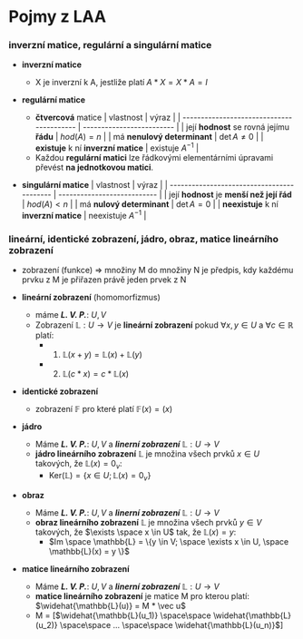 # Pojmy z LAA
### inverzní matice, regulární a singulární matice
- **inverzní matice**
    - X je inverzní k A, jestliže platí $A * X = X * A = I$

- **regulární matice**
    - **čtvercová** matice
    | vlastnost                                 | výraz                     |
    | ----------------------------------------- | ------------------------- |
    | její **hodnost** se rovná jejímu **řádu** | $hod(A) = n$              |
    | má **nenulový determinant**               | $\det{A} \neq 0$          |
    | **existuje** k ní **inverzní matice**     | $\text{existuje } A^{-1}$ |
    - Každou **regulární matici** lze řádkovými elementárními úpravami převést **na jednotkovou matici**.

- **singulární matice**
    | vlastnost                                  | výraz                       |
    | ------------------------------------------ | --------------------------- |
    | její **hodnost** je **menší než její řád** | $hod(A) < n$                |
    | má **nulový determinant**                  | $\det{A} = 0$               |
    | **neexistuje** k ní **inverzní matice**    | $\text{neexistuje } A^{-1}$ |

### lineární, identické zobrazení, jádro, obraz, matice lineárního zobrazení
- zobrazení (funkce) => množiny M do množiny N je předpis, kdy každému prvku z M je přiřazen právě jeden prvek z N
- **lineární zobrazení** (homomorfizmus)
    - máme ***L. V. P.***: $U, V$
    - Zobrazení $\mathbb{L} : U \rightarrow V$ je **lineární zobrazení** pokud $\forall x, y \in U$ a $\forall c \in \mathbb{R}$ platí:
        - 1. $\mathbb{L}(x+y) = \mathbb{L}(x) + \mathbb{L}(y)$
        - 2. $\mathbb{L}(c*x) = c * \mathbb{L}(x)$

- **identické zobrazení**
    - zobrazení $\mathbb{F}$ pro které platí $\mathbb{F}(x) = (x)$

- **jádro**
    - Máme ***L. V. P.***: $U, V$ a ***linerní zobrazení*** $\mathbb{L} : U \rightarrow V$
    - **jádro lineárního zobrazení** $\mathbb{L}$ je množina všech prvků $x \in U$ takových, že $\mathbb{L}(x) = 0_v$:
        - Ker($\mathbb{L}) = \left \{  x \in U; \mathbb{L}(x) = 0_v\right \}$

- **obraz**
    - Máme ***L. V. P.***: $U, V$ a ***linerní zobrazení*** $\mathbb{L} : U \rightarrow V$
    - **obraz lineárního zobrazení** $\mathbb{L}$ je množina všech prvků $y \in V$ takových, že $\exists \space x \in U$ tak, že $\mathbb{L}(x) = y$:
        - $Im \space \mathbb{L} = \{y \in V; \space \exists x \in U, \space \mathbb{L}(x) = y \}$

- **matice lineárního zobrazení**
    - Máme ***L. V. P.***: $U, V$ a ***linerní zobrazení*** $\mathbb{L} : U \rightarrow V$
    - **matice lineárního zobrazení** je matice M pro kterou platí: $\widehat{\mathbb{L}(u)} = M * \vec u$
    - M = [$\widehat{\mathbb{L}(u_1)}  \space\space \widehat{\mathbb{L}(u_2)} \space\space ... \space\space \widehat{\mathbb{L}(u_n)}$]